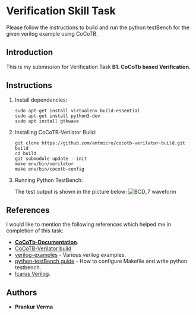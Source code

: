 # Verification Skill Task

Please follow the instructions to build and run the python testBench for the given verilog example using CoCoTB.

## Introduction

This is my submission for Verification Task **B1. CoCoTb based Verification**.

## Instructions

1. Install dependencies:

   ```
   sudo apt-get install virtualenv build-essential
   sudo apt-get install python3-dev
   sudo apt install gtkwave

   ```

2. Installing CoCoTB-Verilator Build:

   ```
   git clone https://github.com/antmicro/cocotb-verilator-build.git build
   cd build
   git submodule update --init
   make env/bin/verilator
   make env/bin/cocotb-config
   ```

3. Running Python TestBench:

    The test output is shown in the picture below:
    ![BCD_7 waveform](img/bcd_7test.png)


## References

I would like to mention the following references which helped me in completion of this task:

  * **[CoCoTb-Documentation](https://readthedocs.org/projects/cocotb/downloads/pdf/latest/)**.
  * [CoCoTB-Verilator build](https://github.com/antmicro/cocotb-verilator-build.)
  * [verilog-examples](https://gitlab.com/jjchico/verilog-examples/) - Various *verilog* examples.
  * [python-testBench guide](https://www.youtube.com/watch?v=DtzD2UM-Dzg) - How to configure Makefile and write python testbench.
  * [Icarus Verilog](http://iverilog.icarus.com/).

## Authors

  * **Prankur Verma**
